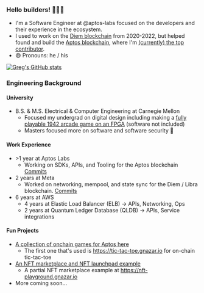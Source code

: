 ### Hello builders! 🧑🏻‍💻
- I'm a Software Engineer at @aptos-labs focused on the developers and their experience in the ecosystem.
- I used to work on the [Diem blockchain](https://github.com/diem/diem) from 2020-2022, but helped found and build the [Aptos blockchain](https://github.com/aptos-labs/aptos-core), where I'm [(currently) the top contributor](https://github.com/aptos-labs/aptos-core/graphs/contributors).
- 😄 Pronouns: he / his

[![Greg's GitHub stats](https://github-readme-stats.vercel.app/api?username=gregnazario)](https://github.com/anuraghazra/github-readme-stats)

### Engineering Background
#### University
- B.S. & M.S. Electrical & Computer Engineering at Carnegie Mellon
  - Focused my undergrad on digital design including making a [fully playable 1942 arcade game on an FPGA](https://github.com/gregnazario/1942_arcade) (software not included)
  - Masters focused more on software and software security 🔐

#### Work Experience
- \>1 year at Aptos Labs
  - Working on SDKs, APIs, and Tooling for the Aptos blockchain [Commits](https://github.com/aptos-labs/aptos-core/commits?author=gregnazario) 
- 2 years at Meta
  - Worked on networking, mempool, and state sync for the Diem / Libra blockchain.  [Commits](https://github.com/diem/diem/commits?author=gregnazario)
- 6 years at AWS
  - 4 years at Elastic Load Balancer (ELB) -> APIs, Networking, Ops
  - 2 years at Quantum Ledger Database (QLDB) -> APIs, Service integrations

#### Fun Projects
- [A collection of onchain games for Aptos here](https://github.com/gregnazario/aptos-example-games)
  - The first one that's used is https://tic-tac-toe.gnazar.io for on-chain tic-tac-toe
- [An NFT marketplace and NFT launchpad example](https://github.com/gregnazario/aptos-test-nft-mint)
  - A partial NFT marketplace example at https://nft-playground.gnazar.io
- More coming soon...
